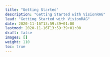 ```yaml
---
title: "Getting Started"
description: "Getting Started with VisionRAG"
lead: "Getting Started with VisionRAG"
date: 2020-11-16T13:59:39+01:00
lastmod: 2020-11-16T13:59:39+01:00
draft: false
images: []
weight: 110
toc: true
---
```


